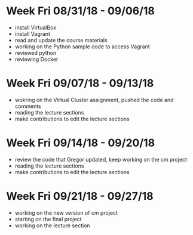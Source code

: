 # Week Fri 08/31/18 - 09/06/18

* install VirtualBox
* install Vagrant
* read and update the course materials
* working on the Python sample code to access Vagrant
* reviewed python
* reviewing Docker

# Week Fri 09/07/18 - 09/13/18

* wokring on the Virtual Cluster assignment, pushed the code and comments
* reading the lecture sections
* make contributions to edit the lecture sections


# Week Fri 09/14/18 - 09/20/18

* review the code that Gregor updated, keep working on the cm project
* reading the lecture sections
* make contributions to edit the lecture sections


# Week Fri 09/21/18 - 09/27/18

* working on the new version of cm project
* starting on the final project
* working on the lecture section
